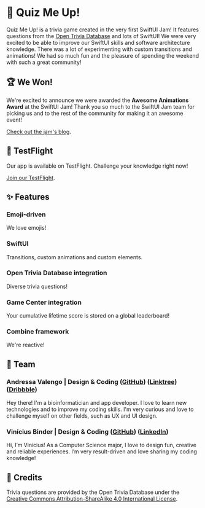# 👾 Quiz Me Up!

Quiz Me Up! is a trivia game created in the very first SwiftUI Jam! It features questions from the [Open Trivia Database](https://opentdb.com) and lots of SwiftUI! We were very excited to be able to improve our SwiftUI skills and software architecture knowledge. There was a lot of experimenting with custom transitions and animations! We had so much fun and the pleasure of spending the weekend with such a great community!

## 🏆 We Won!

We're excited to announce we were awarded the **Awesome Animations Award** at the SwiftUI Jam! Thank you so much to the SwiftUI Jam team for picking us and to the rest of the community for making it an awesome event!

[Check out the jam's blog](https://swiftuijam.com/awards-2021.html).

## 🚀 TestFlight

Our app is available on TestFlight. Challenge your knowledge right now!

[Join our TestFlight](https://testflight.apple.com/join/GumClHMW). 

## ✨ Features

### Emoji-driven

We love emojis!

### SwiftUI

Transitions, custom animations and custom elements.

### Open Trivia Database integration

Diverse trivia questions!

### Game Center integration

Your cumulative lifetime score is stored on a global leaderboard! 

### Combine framework

We're reactive!

## 👯 Team

### Andressa Valengo | Design & Coding ([GitHub](https://github.com/valengo)) ([Linktree](https://linktr.ee/andycompartilha)) ([Dribbble](https://dribbble.com/Valengo))

Hey there! I'm a bioinformatician and app developer. I love to learn new technologies and to improve my coding skills. I'm very curious and love to challenge myself on other fields, such as UX and UI design. 

### Vinícius Binder | Design & Coding ([GitHub](https://github.com/viniciusbinder)) ([LinkedIn](https://www.linkedin.com/in/viniciusbinder/))

Hi, I’m Vinícius! As a Computer Science major, I love to design fun, creative and reliable experiences. I’m very result-driven and love sharing my coding knowledge!

## 🤝 Credits

Trivia questions are provided by the Open Trivia Database under the [Creative Commons Attribution-ShareAlike 4.0 International License](https://creativecommons.org/licenses/by-sa/4.0/).

